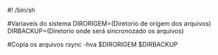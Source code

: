 #! /bin/sh

#Variaveis do sistema
DIRORIGEM=(Diretorio de origem dos arquivos)
DIRBACKUP=(Diretorio onde será sincronozado os arquivos)

#Copia os arquivos
rsync -hva $DIRORIGEM $DIRBACKUP
